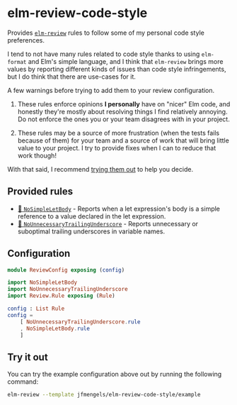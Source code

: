 # elm-review-code-style

Provides [`elm-review`](https://package.elm-lang.org/packages/jfmengels/elm-review/latest/) rules to follow some of my personal code style preferences.

I tend to not have many rules related to code style thanks to using `elm-format` and Elm's simple language,
and I think that `elm-review` brings more values by reporting different kinds of issues than code style infringements,
but I do think that there are use-cases for it.

A few warnings before trying to add them to your review configuration.
1. These rules enforce opinions **I personally** have on "nicer" Elm code, and honestly they're mostly about resolving things I find relatively annoying. Do not enforce the ones you or your team disagrees with in your project.

2. These rules may be a source of more frustration (when the tests fails because of them) for your team and a source of work that will bring little value to your project. I try to provide fixes when I can to reduce that work though!

With that said, I recommend [trying them out](#try-it-out) to help you decide.

## Provided rules

- [🔧 `NoSimpleLetBody`](https://package.elm-lang.org/packages/jfmengels/elm-review-code-style/1.0.0/NoSimpleLetBody "Provides automatic fixes") - Reports when a let expression's body is a simple reference to a value declared in the let expression.
- [🔧 `NoUnnecessaryTrailingUnderscore`](https://package.elm-lang.org/packages/jfmengels/elm-review-code-style/1.0.0/NoUnnecessaryTrailingUnderscore "Provides automatic fixes") - Reports unnecessary or suboptimal trailing underscores in variable names.


## Configuration

```elm
module ReviewConfig exposing (config)

import NoSimpleLetBody
import NoUnnecessaryTrailingUnderscore
import Review.Rule exposing (Rule)

config : List Rule
config =
    [ NoUnnecessaryTrailingUnderscore.rule
    , NoSimpleLetBody.rule
    ]
```


## Try it out

You can try the example configuration above out by running the following command:

```bash
elm-review --template jfmengels/elm-review-code-style/example
```
